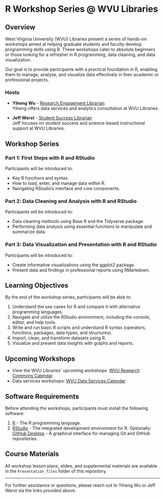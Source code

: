 
# R Workshop Series @ WVU Libraries

## Overview

West Virginia University (WVU) Libraries present a series of hands-on workshops aimed at helping graduate students and faculty develop programming skills using R. These workshops cater to absolute beginners or those looking for a refresher in R programming, data cleaning, and data visualization.

Our goal is to provide participants with a practical foundation in R, enabling them to manage, analyze, and visualize data effectively in their academic or professional projects.

### Hosts
- **Yiheng Wu** - [Research Engagement Librarian](https://directory.lib.wvu.edu/employee/331/)  
  Yiheng offers data services and analytics consultation at WVU Libraries.
  
- **Jeff Werst** - [Student Success Librarian](https://directory.lib.wvu.edu/employee/259/)  
  Jeff focuses on student success and science-based instructional support at WVU Libraries.

## Workshop Series

### Part 1: First Steps with R and RStudio
Participants will be introduced to:
- Key R functions and syntax.
- How to load, enter, and manage data within R.
- Navigating RStudio’s interface and core components.

### Part 2: Data Cleaning and Analysis with R and RStudio
Participants will be introduced to:
- Data cleaning methods using Base R and the Tidyverse package.
- Performing data analysis using essential functions to manipulate and summarize data.

### Part 3: Data Visualization and Presentation with R and RStudio
Participants will be introduced to:
- Create informative visualizations using the ggplot2 package.
- Present data and findings in professional reports using RMarkdown.

## Learning Objectives
By the end of the workshop series, participants will be able to:
1. Understand the use cases for R and compare it with alternative programming languages.
2. Navigate and utilize the RStudio environment, including the console, editor, and help tools.
3. Write and run basic R scripts and understand R syntax (operators, functions, packages, data types, and structures).
4. Import, clean, and transform datasets using R.
5. Visualize and present data insights with graphs and reports.

## Upcoming Workshops
- View the WVU Libraries' upcoming workshops: [WVU Research Commons Calendar](https://wvu.libcal.com/calendar/researchcommons)
- Data services workshops: [WVU Data Services Calendar](https://wvu.libcal.com/calendar/researchcommons?cid=9552&t=g&d=0000-00-00&cal=9552&ct=59746&inc=0)

## Software Requirements
Before attending the workshops, participants must install the following software:
1. [R](https://cran.rstudio.com/) - The R programming language.
2. [RStudio](https://posit.co/download/rstudio-desktop/) - The integrated development environment for R.
Optionally: [GitHub Desktop](https://desktop.github.com/) - A graphical interface for managing Git and GitHub repositories.

## Course Materials
All workshop lesson plans, slides, and supplemental materials are available in the `Presentation_files` folder of this repository.

---

For further assistance or questions, please reach out to Yiheng Wu or Jeff Werst via the links provided above.
